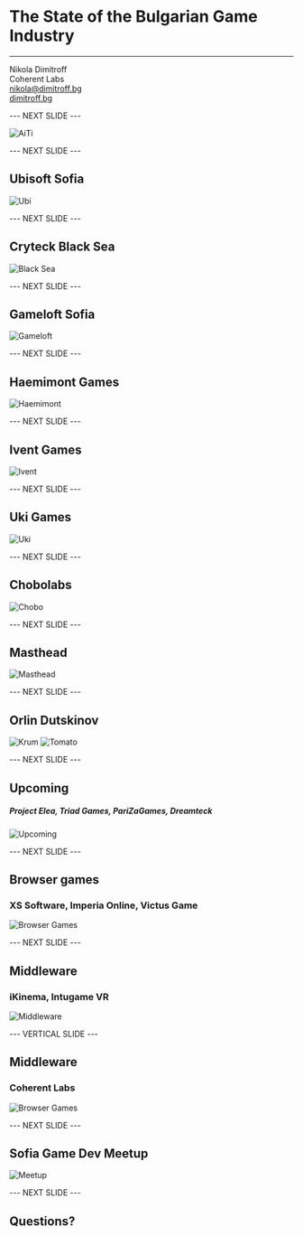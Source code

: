 # The State of the Bulgarian Game Industry <!-- .element class=".bga-font" -->

---------------------

Nikola Dimitroff
</br>
Coherent Labs
</br>
<a href="mailto:nikola@dimitroff.bg"><i class="fa fa-envelope-o"></i> nikola@dimitroff.bg</a>
</br>
<a href="https://dimitroff.bg"><i class="fa fa-rss"></i> dimitroff.bg</a>

--- NEXT SLIDE ---

![AiTi](https://scontent-frt3-1.xx.fbcdn.net/v/t1.0-9/13439071_863000543804762_6748481385270499374_n.jpg?oh=32204dbbd9add07d3b27f863b6621d15&oe=57F7145F)

--- NEXT SLIDE ---

## Ubisoft Sofia

![Ubi](slides/resources/the-game-industry-at-home/ubisoft_sofia.png)

--- NEXT SLIDE ---

## Cryteck Black Sea

![Black Sea](slides/resources/the-game-industry-at-home/black_sea.png)

--- NEXT SLIDE ---

## Gameloft Sofia

![Gameloft](slides/resources/the-game-industry-at-home/gameloft.png)

--- NEXT SLIDE ---

## Haemimont Games

![Haemimont](slides/resources/the-game-industry-at-home/haemimont.jpg)

--- NEXT SLIDE ---

## Ivent Games

![Ivent](slides/resources/the-game-industry-at-home/ivent.jpg)

--- NEXT SLIDE ---

## Uki Games

![Uki](slides/resources/the-game-industry-at-home/uki.png)

--- NEXT SLIDE ---

## Chobolabs

![Chobo](slides/resources/the-game-industry-at-home/chobo.jpg)

--- NEXT SLIDE ---

## Masthead

![Masthead](slides/resources/the-game-industry-at-home/masthead.png)

--- NEXT SLIDE ---

## Orlin Dutskinov

![Krum](slides/resources/the-game-industry-at-home/krum.jpg)
![Tomato](slides/resources/the-game-industry-at-home/tomato_jones.gif)

--- NEXT SLIDE ---

## Upcoming
##### Project Elea, Triad Games, PariZaGames, Dreamteck

![Upcoming](slides/resources/the-game-industry-at-home/upcoming.png)

--- NEXT SLIDE ---

## Browser games
### XS Software, Imperia Online, Victus Game

![Browser Games](slides/resources/the-game-industry-at-home/browsergames.png)

--- NEXT SLIDE ---

## Middleware
### iKinema, Intugame VR

![Middleware](slides/resources/the-game-industry-at-home/middleware.png)

--- VERTICAL SLIDE ---

## Middleware
### Coherent Labs

![Browser Games](slides/resources/the-game-industry-at-home/coherent.png)

--- NEXT SLIDE ---

## Sofia Game Dev Meetup

![Meetup](https://scontent-frt3-1.xx.fbcdn.net/t31.0-8/13433145_10210105221612778_6658303129262081824_o.jpg)

--- NEXT SLIDE ---

## Questions?
